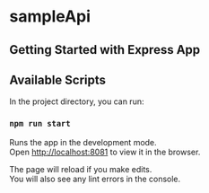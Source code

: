# sampleApi

## Getting Started with Express App

## Available Scripts

In the project directory, you can run:

### `npm run start`

Runs the app in the development mode.\
Open [http://localhost:8081](http://localhost:8081) to view it in the browser.

The page will reload if you make edits.\
You will also see any lint errors in the console.

